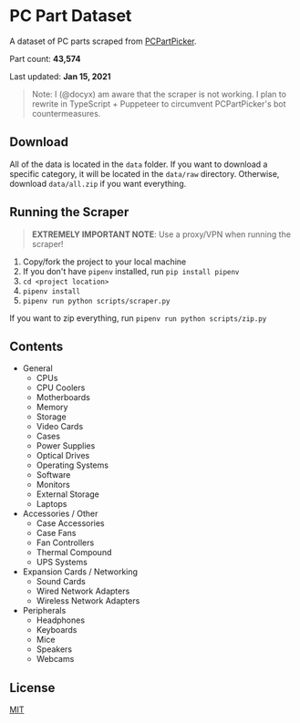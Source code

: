 # PC Part Dataset

A dataset of PC parts scraped from [PCPartPicker](https://pcpartpicker.com).

Part count: **43,574**

Last updated: **Jan 15, 2021**

> Note: I (@docyx) am aware that the scraper is not working. I plan to rewrite in TypeScript + Puppeteer to circumvent PCPartPicker's bot countermeasures.

## Download

All of the data is located in the `data` folder. If you want to download a specific category, it will be located in the `data/raw` directory. Otherwise, download `data/all.zip` if you want everything.

## Running the Scraper

> **EXTREMELY IMPORTANT NOTE**: Use a proxy/VPN when running the scraper!

1. Copy/fork the project to your local machine
2. If you don't have `pipenv` installed, run `pip install pipenv`
3. `cd <project location>`
4. `pipenv install`
5. `pipenv run python scripts/scraper.py`

If you want to zip everything, run `pipenv run python scripts/zip.py`

## Contents

- General
    - CPUs
    - CPU Coolers
    - Motherboards
    - Memory
    - Storage
    - Video Cards
    - Cases
    - Power Supplies
    - Optical Drives
    - Operating Systems
    - Software
    - Monitors
    - External Storage
    - Laptops
- Accessories / Other
    - Case Accessories
    - Case Fans
    - Fan Controllers
    - Thermal Compound
    - UPS Systems
- Expansion Cards / Networking
    - Sound Cards
    - Wired Network Adapters
    - Wireless Network Adapters
- Peripherals
    - Headphones
    - Keyboards
    - Mice
    - Speakers
    - Webcams

## License

[MIT](./LICENSE)
